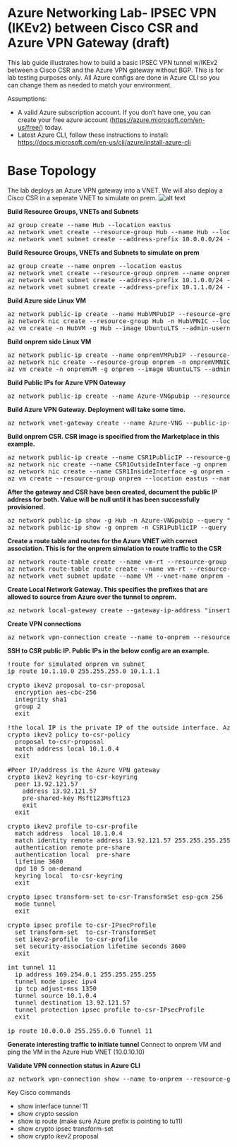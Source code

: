 # Azure Networking Lab- IPSEC VPN (IKEv2) between Cisco CSR and Azure VPN Gateway (draft)

This lab guide illustrates how to build a basic IPSEC VPN tunnel w/IKEv2 between a Cisco CSR and the Azure VPN gateway without BGP. This is for lab testing purposes only. All Azure configs are done in Azure CLI so you can change them as needed to match your environment. 

Assumptions:
-	A valid Azure subscription account. If you don’t have one, you can create your free azure account (https://azure.microsoft.com/en-us/free/) today.
- Latest Azure CLI, follow these instructions to install: https://docs.microsoft.com/en-us/cli/azure/install-azure-cli 


# Base Topology
The lab deploys an Azure VPN gateway into a VNET. We will also deploy a Cisco CSR in a seperate VNET to simulate on prem.
![alt text](https://github.com/jwrightazure/lab/blob/master/images/csrvpnikev2.png)
 

**Build Resource Groups, VNETs and Subnets**
<pre lang="...">
az group create --name Hub --location eastus
az network vnet create --resource-group Hub --name Hub --location eastus --address-prefixes 10.0.0.0/16 --subnet-name HubVM --subnet-prefix 10.0.10.0/24
az network vnet subnet create --address-prefix 10.0.0.0/24 --name GatewaySubnet --resource-group Hub --vnet-name Hub
</pre>

**Build Resource Groups, VNETs and Subnets to simulate on prem**
<pre lang="...">
az group create --name onprem --location eastus
az network vnet create --resource-group onprem --name onprem --location eastus --address-prefixes 10.1.0.0/16 --subnet-name VM --subnet-prefix 10.1.10.0/24
az network vnet subnet create --address-prefix 10.1.0.0/24 --name zeronet --resource-group onprem --vnet-name onprem
az network vnet subnet create --address-prefix 10.1.1.0/24 --name onenet --resource-group onprem --vnet-name onprem
</pre>

**Build Azure side Linux VM**
<pre lang="...">
az network public-ip create --name HubVMPubIP --resource-group Hub --location eastus --allocation-method Dynamic
az network nic create --resource-group Hub -n HubVMNIC --location eastus --subnet HubVM --private-ip-address 10.0.10.10 --vnet-name Hub --public-ip-address HubVMPubIP
az vm create -n HubVM -g Hub --image UbuntuLTS --admin-username azureuser --admin-password Msft123Msft123 --nics HubVMNIC
</pre>

**Build onprem side Linux VM**
<pre lang="...">
az network public-ip create --name onpremVMPubIP --resource-group onprem --location eastus --allocation-method Dynamic
az network nic create --resource-group onprem -n onpremVMNIC --location eastus --subnet VM --private-ip-address 10.1.10.10 --vnet-name onprem --public-ip-address onpremVMPubIP
az vm create -n onpremVM -g onprem --image UbuntuLTS --admin-username azureuser --admin-password Msft123Msft123 --nics onpremVMNIC
</pre>

**Build Public IPs for Azure VPN Gateway**
<pre lang="...">
az network public-ip create --name Azure-VNGpubip --resource-group Hub --allocation-method Dynamic
</pre>

**Build Azure VPN Gateway. Deployment will take some time.**
<pre lang="...">
az network vnet-gateway create --name Azure-VNG --public-ip-address Azure-VNGpubip --resource-group Hub --vnet Hub --gateway-type Vpn --vpn-type RouteBased --sku VpnGw1 --no-wait 
</pre>

**Build onprem CSR. CSR image is specified from the Marketplace in this example.**
<pre lang="...">
az network public-ip create --name CSR1PublicIP --resource-group onprem --idle-timeout 30 --allocation-method Static
az network nic create --name CSR1OutsideInterface -g onprem --subnet zeronet --vnet onprem --public-ip-address CSR1PublicIP --ip-forwarding true
az network nic create --name CSR1InsideInterface -g onprem --subnet onenet --vnet onprem --ip-forwarding true
az vm create --resource-group onprem --location eastus --name CSR1 --size Standard_D2_v2 --nics CSR1OutsideInterface CSR1InsideInterface  --image cisco:cisco-csr-1000v:16_6:16.6.220171219 --admin-username azureuser --admin-password Msft123Msft123
</pre>

**After the gateway and CSR have been created, document the public IP address for both. Value will be null until it has been successfully provisioned.**
<pre lang="...">
az network public-ip show -g Hub -n Azure-VNGpubip --query "{address: ipAddress}"
az network public-ip show -g onprem -n CSR1PublicIP --query "{address: ipAddress}"
</pre>

**Create a route table and routes for the Azure VNET with correct association. This is for the onprem simulation to route traffic to the CSR**
<pre lang="...">
az network route-table create --name vm-rt --resource-group onprem
az network route-table route create --name vm-rt --resource-group onprem --route-table-name vm-rt --address-prefix 10.0.0.0/16 --next-hop-type VirtualAppliance --next-hop-ip-address 10.1.1.4
az network vnet subnet update --name VM --vnet-name onprem --resource-group onprem --route-table vm-rt
</pre>

**Create Local Network Gateway. This specifies the prefixes that are allowed to source from Azure over the tunnel to onprem.**
<pre lang="...">
az network local-gateway create --gateway-ip-address "insert CSR Public IP" --name to-onprem --resource-group onprem --local-address-prefixes 10.1.0.0/16
</pre>

**Create VPN connections**
<pre lang="...">
az network vpn-connection create --name to-onprem --resource-group hub --vnet-gateway1 Azure-VNG -l eastus --shared-key Msft123Msft123 --local-gateway2 to-onprem
</pre>



**SSH to CSR public IP. Public IPs in the below config are an example.**
<pre lang="...">
!route for simulated onprem vm subnet
ip route 10.1.10.0 255.255.255.0 10.1.1.1

crypto ikev2 proposal to-csr-proposal
  encryption aes-cbc-256
  integrity sha1
  group 2
  exit

!the local IP is the private IP of the outside interface. Azure will automatically NAT this outbound. Replace this with your public IP !if needed
crypto ikev2 policy to-csr-policy
  proposal to-csr-proposal
  match address local 10.1.0.4
  exit
 
#Peer IP/address is the Azure VPN gateway
crypto ikev2 keyring to-csr-keyring
  peer 13.92.121.57 
    address 13.92.121.57
    pre-shared-key Msft123Msft123
    exit
  exit

crypto ikev2 profile to-csr-profile
  match address  local 10.1.0.4
  match identity remote address 13.92.121.57 255.255.255.255
  authentication remote pre-share
  authentication local  pre-share
  lifetime 3600
  dpd 10 5 on-demand
  keyring local  to-csr-keyring
  exit

crypto ipsec transform-set to-csr-TransformSet esp-gcm 256 
  mode tunnel
  exit

crypto ipsec profile to-csr-IPsecProfile
  set transform-set  to-csr-TransformSet
  set ikev2-profile  to-csr-profile
  set security-association lifetime seconds 3600
  exit

int tunnel 11
  ip address 169.254.0.1 255.255.255.255
  tunnel mode ipsec ipv4
  ip tcp adjust-mss 1350
  tunnel source 10.1.0.4
  tunnel destination 13.92.121.57
  tunnel protection ipsec profile to-csr-IPsecProfile
  exit

ip route 10.0.0.0 255.255.0.0 Tunnel 11
</pre>

**Generate interesting traffic to initiate tunnel**
Connect to onprem VM and ping the VM in the Azure Hub VNET (10.0.10.10)

**Validate VPN connection status in Azure CLI**
<pre lang="...">
az network vpn-connection show --name to-onprem --resource-group Hub --query "{status: connectionStatus}"
</pre>

Key Cisco commands
- show interface tunnel 11
- show crypto session
- show ip route  (make sure Azure prefix is pointing to tu11)
- show crypto ipsec transform-set
- show crypto ikev2 proposal











